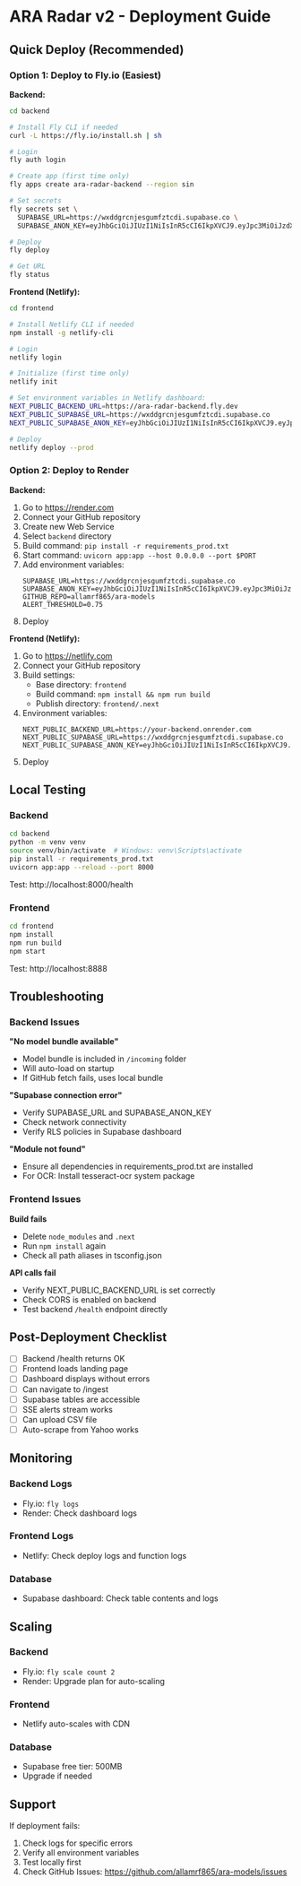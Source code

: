 # ARA Radar v2 - Deployment Guide

## Quick Deploy (Recommended)

### Option 1: Deploy to Fly.io (Easiest)

**Backend:**
```bash
cd backend

# Install Fly CLI if needed
curl -L https://fly.io/install.sh | sh

# Login
fly auth login

# Create app (first time only)
fly apps create ara-radar-backend --region sin

# Set secrets
fly secrets set \
  SUPABASE_URL=https://wxddgrcnjesgumfztcdi.supabase.co \
  SUPABASE_ANON_KEY=eyJhbGciOiJIUzI1NiIsInR5cCI6IkpXVCJ9.eyJpc3MiOiJzdXBhYmFzZSIsInJlZiI6Ind4ZGRncmNuamVzZ3VtZnp0Y2RpIiwicm9sZSI6ImFub24iLCJpYXQiOjE3NjA1OTA1NTQsImV4cCI6MjA3NjE2NjU1NH0.VhrJ5h7RNZNyWQS3E1fa4Rn0rvs17XAlNGAugWly2o0

# Deploy
fly deploy

# Get URL
fly status
```

**Frontend (Netlify):**
```bash
cd frontend

# Install Netlify CLI if needed
npm install -g netlify-cli

# Login
netlify login

# Initialize (first time only)
netlify init

# Set environment variables in Netlify dashboard:
NEXT_PUBLIC_BACKEND_URL=https://ara-radar-backend.fly.dev
NEXT_PUBLIC_SUPABASE_URL=https://wxddgrcnjesgumfztcdi.supabase.co
NEXT_PUBLIC_SUPABASE_ANON_KEY=eyJhbGciOiJIUzI1NiIsInR5cCI6IkpXVCJ9.eyJpc3MiOiJzdXBhYmFzZSIsInJlZiI6Ind4ZGRncmNuamVzZ3VtZnp0Y2RpIiwicm9sZSI6ImFub24iLCJpYXQiOjE3NjA1OTA1NTQsImV4cCI6MjA3NjE2NjU1NH0.VhrJ5h7RNZNyWQS3E1fa4Rn0rvs17XAlNGAugWly2o0

# Deploy
netlify deploy --prod
```

### Option 2: Deploy to Render

**Backend:**
1. Go to https://render.com
2. Connect your GitHub repository
3. Create new Web Service
4. Select `backend` directory
5. Build command: `pip install -r requirements_prod.txt`
6. Start command: `uvicorn app:app --host 0.0.0.0 --port $PORT`
7. Add environment variables:
   ```
   SUPABASE_URL=https://wxddgrcnjesgumfztcdi.supabase.co
   SUPABASE_ANON_KEY=eyJhbGciOiJIUzI1NiIsInR5cCI6IkpXVCJ9.eyJpc3MiOiJzdXBhYmFzZSIsInJlZiI6Ind4ZGRncmNuamVzZ3VtZnp0Y2RpIiwicm9sZSI6ImFub24iLCJpYXQiOjE3NjA1OTA1NTQsImV4cCI6MjA3NjE2NjU1NH0.VhrJ5h7RNZNyWQS3E1fa4Rn0rvs17XAlNGAugWly2o0
   GITHUB_REPO=allamrf865/ara-models
   ALERT_THRESHOLD=0.75
   ```
8. Deploy

**Frontend (Netlify):**
1. Go to https://netlify.com
2. Connect your GitHub repository
3. Build settings:
   - Base directory: `frontend`
   - Build command: `npm install && npm run build`
   - Publish directory: `frontend/.next`
4. Environment variables:
   ```
   NEXT_PUBLIC_BACKEND_URL=https://your-backend.onrender.com
   NEXT_PUBLIC_SUPABASE_URL=https://wxddgrcnjesgumfztcdi.supabase.co
   NEXT_PUBLIC_SUPABASE_ANON_KEY=eyJhbGciOiJIUzI1NiIsInR5cCI6IkpXVCJ9.eyJpc3MiOiJzdXBhYmFzZSIsInJlZiI6Ind4ZGRncmNuamVzZ3VtZnp0Y2RpIiwicm9sZSI6ImFub24iLCJpYXQiOjE3NjA1OTA1NTQsImV4cCI6MjA3NjE2NjU1NH0.VhrJ5h7RNZNyWQS3E1fa4Rn0rvs17XAlNGAugWly2o0
   ```
5. Deploy

## Local Testing

### Backend
```bash
cd backend
python -m venv venv
source venv/bin/activate  # Windows: venv\Scripts\activate
pip install -r requirements_prod.txt
uvicorn app:app --reload --port 8000
```

Test: http://localhost:8000/health

### Frontend
```bash
cd frontend
npm install
npm run build
npm start
```

Test: http://localhost:8888

## Troubleshooting

### Backend Issues

**"No model bundle available"**
- Model bundle is included in `/incoming` folder
- Will auto-load on startup
- If GitHub fetch fails, uses local bundle

**"Supabase connection error"**
- Verify SUPABASE_URL and SUPABASE_ANON_KEY
- Check network connectivity
- Verify RLS policies in Supabase dashboard

**"Module not found"**
- Ensure all dependencies in requirements_prod.txt are installed
- For OCR: Install tesseract-ocr system package

### Frontend Issues

**Build fails**
- Delete `node_modules` and `.next`
- Run `npm install` again
- Check all path aliases in tsconfig.json

**API calls fail**
- Verify NEXT_PUBLIC_BACKEND_URL is set correctly
- Check CORS is enabled on backend
- Test backend `/health` endpoint directly

## Post-Deployment Checklist

- [ ] Backend /health returns OK
- [ ] Frontend loads landing page
- [ ] Dashboard displays without errors
- [ ] Can navigate to /ingest
- [ ] Supabase tables are accessible
- [ ] SSE alerts stream works
- [ ] Can upload CSV file
- [ ] Auto-scrape from Yahoo works

## Monitoring

### Backend Logs
- Fly.io: `fly logs`
- Render: Check dashboard logs

### Frontend Logs
- Netlify: Check deploy logs and function logs

### Database
- Supabase dashboard: Check table contents and logs

## Scaling

### Backend
- Fly.io: `fly scale count 2`
- Render: Upgrade plan for auto-scaling

### Frontend
- Netlify auto-scales with CDN

### Database
- Supabase free tier: 500MB
- Upgrade if needed

## Support

If deployment fails:
1. Check logs for specific errors
2. Verify all environment variables
3. Test locally first
4. Check GitHub Issues: https://github.com/allamrf865/ara-models/issues
